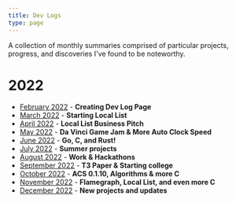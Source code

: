 ```yaml
---
title: Dev Logs
type: page
---
```


A collection of monthly summaries comprised of particular projects, progress, and discoveries I've found to be noteworthy.

# 2022
- [February 2022](/devlogs/february-2022) - **Creating Dev Log Page**
- [March 2022](/devlogs/march-2022) - **Starting Local List**
- [April 2022](/devlogs/april-2022) - **Local List Business Pitch**
- [May 2022](/devlogs/may-2022) - **Da Vinci Game Jam & More Auto Clock Speed**
- [June 2022](/devlogs/june-2022) - **Go, C, and Rust!**
- [July 2022](/devlogs/july-2022) - **Summer projects**
- [August 2022](/devlogs/august-2022) - **Work & Hackathons**
- [September 2022](/devlogs/september-2022) - **T3 Paper & Starting college**
- [October 2022](/devlogs/october-2022) - **ACS 0.1.10, Algorithms & more C**
- [November 2022](/devlogs/november-2022) - **Flamegraph, Local List, and even more C**
- [December 2022](/devlogs/december-2022) - **New projects and updates**

